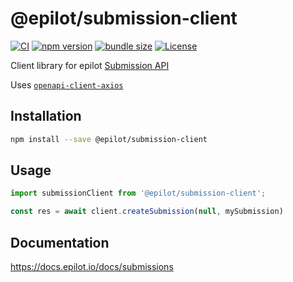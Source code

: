 # @epilot/submission-client

[![CI](https://github.com/epilot-dev/sdk-js/workflows/CI/badge.svg)](https://github.com/epilot-dev/sdk-js/actions?query=workflow%3ACI)
[![npm version](https://img.shields.io/npm/v/@epilot/submission-client.svg)](https://www.npmjs.com/package/@epilot/submission-client)
[![bundle size](https://img.shields.io/bundlephobia/minzip/@epilot/submission-client?label=gzip%20bundle)](https://bundlephobia.com/package/@epilot/submission-client)
[![License](http://img.shields.io/:license-mit-blue.svg)](https://github.com/epilot-dev/sdk-js/blob/main/LICENSE)

Client library for epilot [Submission API](https://docs.epilot.io/api/submission)

Uses [`openapi-client-axios`](https://github.com/anttiviljami/openapi-client-axios)

## Installation

```bash
npm install --save @epilot/submission-client
```

## Usage

```typescript
import submissionClient from '@epilot/submission-client';

const res = await client.createSubmission(null, mySubmission)
```

## Documentation

https://docs.epilot.io/docs/submissions
